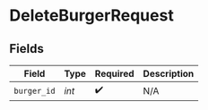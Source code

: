 # DeleteBurgerRequest


## Fields

| Field              | Type               | Required           | Description        |
| ------------------ | ------------------ | ------------------ | ------------------ |
| `burger_id`        | *int*              | :heavy_check_mark: | N/A                |